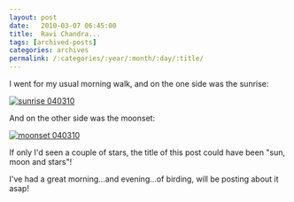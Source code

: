 ```yaml
---
layout: post
date:	2010-03-07 06:45:00
title:  Ravi Chandra...
tags: [archived-posts]
categories: archives
permalink: /:categories/:year/:month/:day/:title/
---
```

I went for my usual morning walk, and on the one side was the sunrise:

<a href="http://s967.photobucket.com/albums/ae160/pedoral/?action=view&current=IMG_2300-1.jpg" target="_blank"><img src="http://i967.photobucket.com/albums/ae160/pedoral/IMG_2300-1.jpg" border="0" alt="sunrise 040310"></a>

And on the other side was the moonset:


<a href="http://s967.photobucket.com/albums/ae160/pedoral/?action=view&current=IMG_2302.jpg" target="_blank"><img src="http://i967.photobucket.com/albums/ae160/pedoral/IMG_2302.jpg" border="0" alt="moonset 040310"></a>


If only I'd seen a couple of stars, the title of this post could have been "sun, moon and stars"!

I've had a great morning...and evening...of birding, will be posting about it asap!
